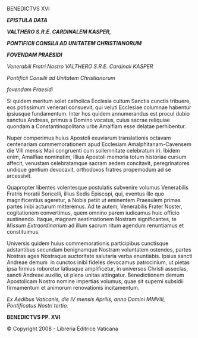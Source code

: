 BENEDICTVS XVI

***EPISTULA DATA***

***VALTHERO S.R.E. CARDINALEM KASPER,***

***PONTIFICII CONSILII AD UNITATEM CHRISTIANORUM***

***FOVENDAM PRAESIDI***

*Venerabili Fratri Nostro* *VALTHERO S.R.E. Cardinali KASPER*

*Pontificii Consilii ad Unitatem Christianorum*

*fovendam Praesidi*

Si quidem meritum solet catholica Ecclesia cultum Sanctis cunctis tribuere, eos potissimum venerari consuevit, qui veluti Ecclesiae columnae habentur ipsiusque fundamentum. Inter hos quidem annumerandus est procul dubio sanctus Andreas, primus a Domino vocatus, cuius sacrae reliquiae quondam a Constantinopolitana urbe Amalfiam esse delatae perhibentur.

Nuper comperimus huius Apostoli exuviarum translationis octavam centenariam commemorationem apud Ecclesiam Amalphitanam-Cavensem die VIII mensis Maii congruenti cum sollemnitate celebratum iri. Ibidem enim, Amalfiae nominatim, Illius Apostoli memoria totum historiae cursum affecit, venustam celebratamque sacram aedem concitavit, peregrinatores undique gentium devocavit, orthodoxos fratres propemodum ad se arcessivit.

Quapropter libentes volentesque postulatis subvenire volumus Venerabilis Fratris Horatii Soricelli, illius Sedis Episcopi, qui, eventus ille quo magnificentius ageretur, a Nobis petiit ut eminentem Praesulem primas partes inibi acturum mitteremus. Ad te autem, Venerabilis Frater Noster, cogitationem convertimus, quem omnino parem iudicamus huic officio sustinendo. Itaque, magnam aestimationem Nostram significantes, te *Missum Extraordinarium* ad illum sacrum ritum agendum renuntiamus et constituimus.

Universis quidem huius commemorationis participibus cunctisque adstantibus secundam benignamque Nostram voluntatem ostendes, partes Nostras ages Nostraque auctoritate salutaria verba enuntiabis. Ipsius sancti Andreae demum  in cunctos inibi fideles devocamus patrocinium, ut pietas ipsa firmius roboretur latiusque amplificetur, in universos Christi asseclas, sancti Andreae auxilio, ut plena unitas attingatur. Benedictionem demum Apostolicam Nostro nomine impertias volumus, quae sit superni subsidii firmamentum et animorum renovationis incitamentum.

*Ex Aedibus Vaticanis, die IV mensis Aprilis, anno Domini MMVIII, Pontificatus Nostri tertio.*

**BENEDICTVS PP. XVI**

© Copyright 2008 - Libreria Editrice Vaticana